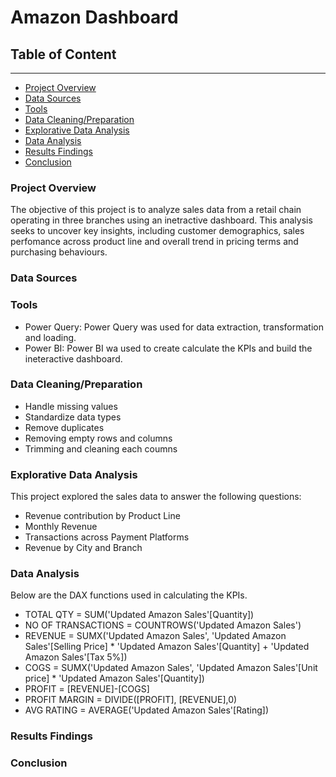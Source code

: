 # Amazon Dashboard

## Table of Content 
---
  - [Project Overview](#project-overview)
  - [Data Sources](#data-sources)
  - [Tools](tools)
  - [Data Cleaning/Preparation](data-cleaning/preparation)
  - [Explorative Data Analysis](explorative-data-analysis)
  - [Data Analysis](data-analysis)
  - [Results Findings](#results-findings)
  - [Conclusion](#conclusion)
     
### Project Overview 
The objective of this project is to analyze sales data from a retail chain operating in three branches using an inetractive dashboard. This analysis seeks to uncover key insights, including customer demographics, sales perfomance across product line and overall trend in pricing terms and purchasing behaviours.

### Data Sources

### Tools
  - Power Query: Power Query was used for data extraction, transformation and loading.
  - Power BI: Power BI wa used to create calculate the KPIs and build the ineteractive dashboard.

### Data Cleaning/Preparation
  - Handle missing values
  - Standardize data types
  - Remove duplicates
  - Removing empty rows and columns
  - Trimming and cleaning each coumns

### Explorative Data Analysis
This project explored the sales data to answer the following questions:
  - Revenue contribution by Product Line
  - Monthly Revenue
  - Transactions across Payment Platforms
  - Revenue by City and Branch

### Data Analysis
Below are the DAX functions used in calculating the KPIs.
  - TOTAL QTY = SUM('Updated Amazon Sales'[Quantity])
  - NO OF TRANSACTIONS = COUNTROWS('Updated Amazon Sales')
  - REVENUE = SUMX('Updated Amazon Sales', 'Updated Amazon Sales'[Selling Price] * 'Updated Amazon Sales'[Quantity] + 'Updated Amazon Sales'[Tax 5%])
  - COGS = SUMX('Updated Amazon Sales', 'Updated Amazon Sales'[Unit price] * 'Updated Amazon Sales'[Quantity])
  - PROFIT = [REVENUE]-[COGS]
  - PROFIT MARGIN = DIVIDE([PROFIT], [REVENUE],0)
  - AVG RATING = AVERAGE('Updated Amazon Sales'[Rating])

### Results Findings

### Conclusion

